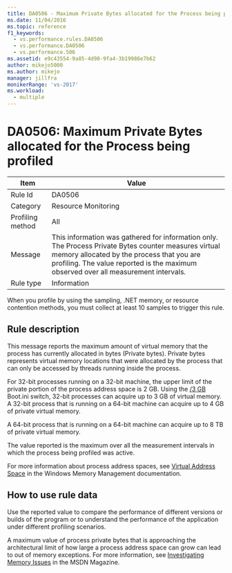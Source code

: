 ```yaml
---
title: DA0506 - Maximum Private Bytes allocated for the Process being profiled | Microsoft Docs
ms.date: 11/04/2016
ms.topic: reference
f1_keywords: 
  - vs.performance.rules.DA0506
  - vs.performance.DA0506
  - vs.performance.506
ms.assetid: e9c43554-9a85-4d98-9fa4-3b19986e7b62
author: mikejo5000
ms.author: mikejo
manager: jillfra
monikerRange: 'vs-2017'
ms.workload: 
  - multiple
---
```

# DA0506: Maximum Private Bytes allocated for the Process being profiled

|Item|Value|
|-|-|
|Rule Id|DA0506|
|Category|Resource Monitoring|
|Profiling method|All|
|Message|This information was gathered for information only. The Process Private Bytes counter measures virtual memory allocated by the process that you are profiling. The value reported is the maximum observed over all measurement intervals.|
|Rule type|Information|

 When you profile by using the sampling, .NET memory, or resource contention methods, you must collect at least 10 samples to trigger this rule.

## Rule description
 This message reports the maximum amount of virtual memory that the process has currently allocated in bytes (Private bytes). Private bytes represents virtual memory locations that were allocated by the process that can only be accessed by threads running inside the process.

 For 32-bit processes running on a 32-bit machine, the upper limit of the private portion of the process address space is 2 GB. Using the [/3 GB](https://support.microsoft.com/help/833721/available-switch-options-for-the-windows-xp-and-the-windows-server-200) Boot.ini switch, 32-bit processes can acquire up to 3 GB of virtual memory. A 32-bit process that is running on a 64-bit machine can acquire up to 4 GB of private virtual memory.

 A 64-bit process that is running on a 64-bit machine can acquire up to 8 TB of private virtual memory.

 The value reported is the maximum over all the measurement intervals in which the process being profiled was active.

 For more information about process address spaces, see [Virtual Address Space](/windows/win32/memory/virtual-address-space) in the Windows Memory Management documentation.

## How to use rule data
 Use the reported value to compare the performance of different versions or builds of the program or to understand the performance of the application under different profiling scenarios.

 A maximum value of process private bytes that is approaching the architectural limit of how large a process address space can grow can lead to out of memory exceptions. For more information, see [Investigating Memory Issues](https://msdn.microsoft.com/magazine/cc163528.aspx) in the MSDN Magazine.
